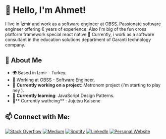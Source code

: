 <!-- Title and Personal Information -->
# 👋 Hello, I'm Ahmet!

I live in İzmir and work as a software engineer at OBSS. Passionate software engineer offering 6 years of experience. 
Also I'm big of the fun cross platform framework special react native 🤘 Currently, i work as a software consultant in the education solutions department of Garanti technology company.

<!-- About Me -->
## 🌟 About Me

- 🌍 Based in  Izmir - Turkey.
- 💼 Working at OBSS - Software Engineer.
- 🚀 **Currently working on a project**: Metronom project (i'm starting to play ney ).
- 🌱 **Currently learning**: JavaScript Design Patterns.
- 🪬** Currently wathcing** :  Jujutsu Kaisene 

<!-- Social Media Links -->
## 📫 Connect with Me:
[![Stack Overflow](https://img.shields.io/badge/Stack%20Overflow-Ask%20Me%20Anything-orange)](https://stackoverflow.com/users/6052427)
[![Medium](https://img.shields.io/badge/Medium-Follow-black)](https://medium.com/@ahmeturganci)
[![Spotify](https://img.shields.io/badge/Spotify-Follow-green)](https://open.spotify.com/user/aahmet.272?si=82c60adc91a64c66)
[![LinkedIn](https://img.shields.io/badge/LinkedIn-Connect-blue)](https://linkedin.com/in/ahmet-urganci)
[![Personal Website](https://img.shields.io/badge/Website-Visit-brightgreen)](https://ahmeturganci.github.io/)
